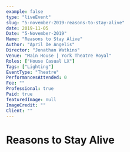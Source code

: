 ```yaml
---
example: false
type: "liveEvent"
slug: "5-november-2019-reasons-to-stay-alive"
date: 2019-11-05
Date: "5-November-2019"
Name: "Reasons to Stay Alive"
Author: "April De Angelis"
Director: "Jonathan Watkins"
Venue: "Main House | York Theatre Royal"
Roles: ["House Casual LX"]
Tags: ["Lighting"]
EventType: "Theatre"
PerformancesAttended: 0
Fee: ""
Professional: true
Paid: true
featuredImage: null
ImageCredit: ""
Client: ""
---
```


# Reasons to Stay Alive

